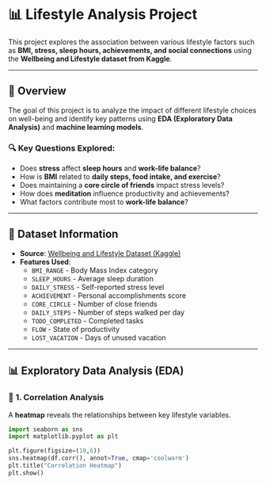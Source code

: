 # 📊 Lifestyle Analysis Project  

This project explores the association between various lifestyle factors such as **BMI, stress, sleep hours, achievements, and social connections** using the **Wellbeing and Lifestyle dataset from Kaggle**.  

---

## 📌 Overview  
The goal of this project is to analyze the impact of different lifestyle choices on well-being and identify key patterns using **EDA (Exploratory Data Analysis)** and **machine learning models**.  

### 🔍 **Key Questions Explored:**  
- Does **stress** affect **sleep hours** and **work-life balance**?  
- How is **BMI** related to **daily steps, food intake, and exercise**?  
- Does maintaining a **core circle of friends** impact stress levels?  
- How does **meditation** influence productivity and achievements?  
- What factors contribute most to **work-life balance**?  

---

## 📂 Dataset Information  
- **Source**: [Wellbeing and Lifestyle Dataset (Kaggle)](https://www.kaggle.com/)  
- **Features Used**:  
  - `BMI_RANGE` - Body Mass Index category  
  - `SLEEP_HOURS` - Average sleep duration  
  - `DAILY_STRESS` - Self-reported stress level  
  - `ACHIEVEMENT` - Personal accomplishments score  
  - `CORE_CIRCLE` - Number of close friends  
  - `DAILY_STEPS` - Number of steps walked per day  
  - `TODO_COMPLETED` - Completed tasks  
  - `FLOW` - State of productivity  
  - `LOST_VACATION` - Days of unused vacation  

---

## 📊 Exploratory Data Analysis (EDA)  

### 🔹 **1. Correlation Analysis**  
A **heatmap** reveals the relationships between key lifestyle variables.  

```python
import seaborn as sns
import matplotlib.pyplot as plt

plt.figure(figsize=(10,6))
sns.heatmap(df.corr(), annot=True, cmap='coolwarm')
plt.title("Correlation Heatmap")
plt.show()

